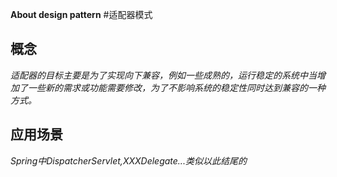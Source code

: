 **About design pattern**
#适配器模式
## 概念
*适配器的目标主要是为了实现向下兼容，例如一些成熟的，运行稳定的系统中当增加了一些新的需求或功能需要修改，为了不影响系统的稳定性同时达到兼容的一种方式。*

## 应用场景
*Spring中DispatcherServlet,XXXDelegate...类似以此结尾的*